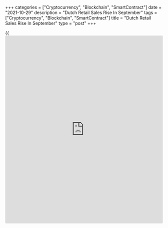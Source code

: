 +++
categories = ["Cryptocurrency", "Blockchain", "SmartContract"]
date = "2021-10-29"
description = "Dutch Retail Sales Rise In September"
tags = ["Cryptocurrency", "Blockchain", "SmartContract"]
title = "Dutch Retail Sales Rise In September"
type = "post"
+++

{{<iframe id="large-banner" src="https://www.bounty.group/#slide=16.0" width="100%" height="600" scrolling="no" style="border: 0px solid rgb(216, 221, 230); border-radius: 3px;">}}

Dutch retail sales increased in September, data published by the Central
Bureau of Statistics showed on Friday.

Retail turnover adjusted for the composition of shopping days grew a 4.0
percent yearly in September, after a 3.3 percent increase in August.

Turnover in non-food stores grew 3.5 percent yearly in September, while
food stores remained unchanged. Online turnover surged 10.0 percent.

Sales in the clothing and shoes, do-it-yourself articles, kitchens and
floors, the drugstores, the stores in consumer electronics and white
goods and recreational articles increased in September, the agency said.

Separate data from the statistical office showed that the output prices
grew 17.1 percent year-on-year in September, following a 15.1 percent
rise in August.

For comments and feedback [contact](https://www.playgroundfx.com/contact/): editorial@rtt[news](https://www.letsplayfx.com/blog/forex-news-website/).com

[Economic News][1]

 **What parts of the world are seeing the best (and worst) economic
performances lately? Click[here][2] to check out our [Econ Scorecard][2]
and find out! See up-to-the-moment [ranking](https://www.playgroundfx.com/blog/crypto-exchange-ranking/)s for the best and worst
performers in [GDP][3], [unemployment rate][4], [inflation][5] and much
more.**

   1. www.rtt[news](https://www.letsplayfx.com/blog/forex-news-website/).com/Content/EconomicNews.aspx
   2. www.rtt[news](https://www.letsplayfx.com/blog/forex-news-website/).com/economic-scorecard/world-rank/PPI/highest-performance.aspx
   3. www.rtt[news](https://www.letsplayfx.com/blog/forex-news-website/).com/economic-scorecard/world-rank/GDP/highest-performance.aspx
   4. www.rtt[news](https://www.letsplayfx.com/blog/forex-news-website/).com/economic-scorecard/world-rank/unemployment-rate/lowest-performance.aspx
   5. www.rtt[news](https://www.letsplayfx.com/blog/forex-news-website/).com/economic-scorecard/world-rank/CPI/highest-performance.aspx